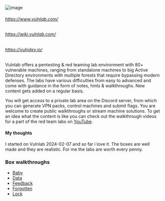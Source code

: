 ![image](https://images.squarespace-cdn.com/content/v1/645cd03992f04603f1cee0e6/3426e498-a8f5-49b0-b970-21727c7df786/dark_transparent_full_blue_small.png?format=1500w)


###### https://www.vulnlab.com/
###### https://wiki.vulnlab.com/
###### https://vulndev.io/

Vulnlab offers a pentesting & red teaming lab environment with 80+ vulnerable machines, ranging from standalone machines to big Active Directory environments with multiple forests that require bypassing modern defenses. The labs have various difficulties from easy to advanced and come with guidance in the form of notes, hints & walkthroughs. New content gets added on a regular basis.

You will get access to a private lab area on the Discord server, from which you can generate VPN packs, control machines and submit flags. You are welcome to create public walkthroughs or stream machine solutions. To get an idea what the content is like you can check out the walkthrough videos for a part of the red team labs on [YouTube](https://www.youtube.com/playlist?list=PLPBVZbjvnjVmAyAHZ2CRg-92zoH5z_386).



#### My thoughts

I started on Vulnlab 2024-02-07 and so far i love it. The boxes are well made and they are realistic. For me the labs are worth every penny.  


### Box walkthroughs
* [Baby](https://github.com/suljov/CTF-Walkthroughs/tree/main/vulnlab/baby)
* [Data](https://github.com/suljov/CTF-Walkthroughs/tree/main/vulnlab/Data)
* [Feedback](https://github.com/suljov/CTF-Walkthroughs/tree/main/vulnlab/Feedback)
* [Forgotten](https://github.com/suljov/CTF-Walkthroughs/tree/main/vulnlab/Forgotten)
* [Lock](https://github.com/suljov/CTF-Walkthroughs/tree/main/vulnlab/Lock)
